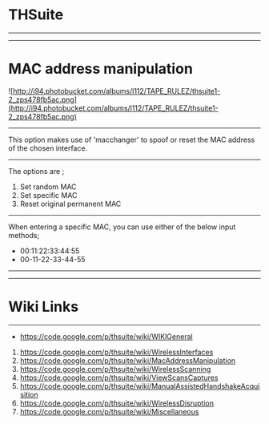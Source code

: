 # THSuite #

---


---


# MAC address manipulation #

![http://i94.photobucket.com/albums/l112/TAPE_RULEZ/thsuite1-2_zps478fb5ac.png](http://i94.photobucket.com/albums/l112/TAPE_RULEZ/thsuite1-2_zps478fb5ac.png)


---


This option makes use of 'macchanger' to spoof or reset the MAC address of the chosen interface.


---

The options are ;
  1. Set random MAC
  1. Set specific MAC
  1. Reset original permanent MAC


---


When entering a specific MAC, you can use either of the below input methods;
  * 00:11:22:33:44:55
  * 00-11-22-33-44-55

---


---

# Wiki Links #

---

  * https://code.google.com/p/thsuite/wiki/WIKIGeneral
  1. https://code.google.com/p/thsuite/wiki/WirelessInterfaces
  1. https://code.google.com/p/thsuite/wiki/MacAddressManipulation
  1. https://code.google.com/p/thsuite/wiki/WirelessScanning
  1. https://code.google.com/p/thsuite/wiki/ViewScansCaptures
  1. https://code.google.com/p/thsuite/wiki/ManualAssistedHandshakeAcquisition
  1. https://code.google.com/p/thsuite/wiki/WirelessDisruption
  1. https://code.google.com/p/thsuite/wiki/Miscellaneous